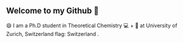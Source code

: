 ## Welcome to my Github 👋

😄 I am a Ph.D student in Theoretical Chemistry 💻 + 🧪 at University of Zurich, Switzerland flag: Switzerland
.
